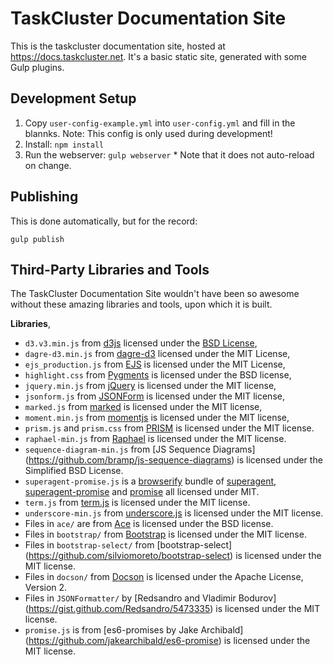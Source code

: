 TaskCluster Documentation Site
==============================

This is the taskcluster documentation site, hosted at https://docs.taskcluster.net.
It's a basic static site, generated with some Gulp plugins.

Development Setup
-----------------

  1. Copy `user-config-example.yml` into `user-config.yml` and fill in the blannks. Note: This config is only used during development!
  2. Install: `npm install`
  3. Run the webserver: `gulp webserver`
    * Note that it does not auto-reload on change.

Publishing
----------

This is done automatically, but for the record:

```
gulp publish
```

Third-Party Libraries and Tools
-------------------------------
The TaskCluster Documentation Site wouldn't have been so awesome without these
amazing libraries and tools, upon which it is built.

**Libraries**,

 * `d3.v3.min.js` from [d3js](http://d3js.org/) licensed under the
    [BSD License](http://opensource.org/licenses/BSD-3-Clause),
 * `dagre-d3.min.js` from [dagre-d3](https://github.com/cpettitt/dagre-d3)
   licensed under the MIT License,
 * `ejs_production.js` from [EJS](http://embeddedjs.com/) is licensed under the
   MIT License,
 * `highlight.css` from [Pygments](http://pygments.org/) is licensed under the
   BSD license,
 * `jquery.min.js` from [jQuery](https://jquery.org) is licensed under the MIT
   license,
 * `jsonform.js` from [JSONForm](https://github.com/joshfire/jsonform) is
   licensed under the MIT license,
 * `marked.js` from [marked](https://github.com/chjj/marked) is licensed under
   the MIT license,
 * `moment.min.js` from [momentjs](http://momentjs.com/) is licensed under the
   MIT license,
 * `prism.js` and `prism.css` from [PRISM](http://prismjs.com/) is licensed
   under the MIT license.
 * `raphael-min.js` from [Raphael](http://raphaeljs.com/) is licensed under
   the MIT license.
 * `sequence-diagram-min.js` from [JS Sequence Diagrams]
   (https://github.com/bramp/js-sequence-diagrams) is licensed under the
   Simplified BSD License.
 * `superagent-promise.js` is a [browserify](http://browserify.org/) bundle of
   [superagent](https://github.com/visionmedia/superagent),
   [superagent-promise](https://github.com/lightsofapollo/superagent-promise)
   and [promise](https://github.com/then/promise) all licensed under MIT.
 * `term.js` from [term.js](https://github.com/chjj/term.js/) is licensed
   under the MIT license.
 * `underscore-min.js` from [underscore.js](http://underscorejs.org/) is
   licensed under the MIT license.
 * Files in `ace/` are from [Ace](http://ace.c9.io/) is licensed under the
   BSD license.
 * Files in `bootstrap/` from [Bootstrap](http://getbootstrap.com/) is licensed
   under the MIT license.
 * Files in `bootstrap-select/` from [bootstrap-select]
   (https://github.com/silviomoreto/bootstrap-select) is licensed under the
   MIT license.
 * Files in `docson/` from [Docson](https://github.com/lbovet/docson) is
   licensed under the Apache License, Version 2.
 * Files in `JSONFormatter/` by [Redsandro and Vladimir Bodurov]
   (https://gist.github.com/Redsandro/5473335) is licensed under the MIT
   license.
 * `promise.js` is from [es6-promises by Jake Archibald]
   (https://github.com/jakearchibald/es6-promise) is licensed under the MIT
   license.
